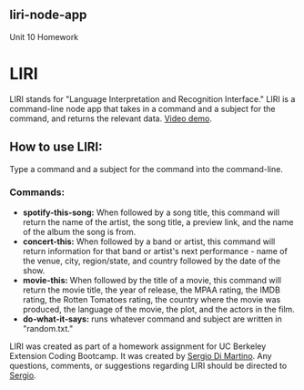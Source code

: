 ## liri-node-app

Unit 10 Homework

# LIRI

LIRI stands for "Language Interpretation and Recognition Interface." LIRI is a command-line node app that takes in a command and a subject for the command, and returns the relevant data. [Video demo](https://drive.google.com/file/d/1zG0i-2-SF-WUKr3wccHwCaitBPmbrcwM/view?usp=sharing).

## How to use LIRI:

Type a command and a subject for the command into the command-line.

### Commands:

- **spotify-this-song:** When followed by a song title, this command will return the name of the artist, the song title, a preview link, and the name of the album the song is from.
- **concert-this:** When followed by a band or artist, this command will return information for that band or artist's next performance - name of the venue, city, region/state, and country followed by the date of the show.
- **movie-this:** When followed by the title of a movie, this command will return the movie title, the year of release, the MPAA rating, the IMDB rating, the Rotten Tomatoes rating, the country where the movie was produced, the language of the movie, the plot, and the actors in the film.
- **do-what-it-says:** runs whatever command and subject are written in "random.txt."

LIRI was created as part of a homework assignment for UC Berkeley Extension Coding Bootcamp. It was created by [Sergio Di Martino](https://webdevserg.io). Any questions, comments, or suggestions regarding LIRI should be directed to [Sergio](mailto:sergio@webdevserg.io).
